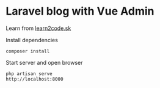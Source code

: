 # Laravel blog with Vue Admin

Learn from [learn2code.sk](https://learn2code.sk)

Install dependencies

    composer install

Start server and open browser

    php artisan serve
    http://localhost:8000
